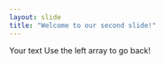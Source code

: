 ```yaml
---
layout: slide
title: "Welcome to our second slide!"
---
```

Your text
Use the left array to go back! 
